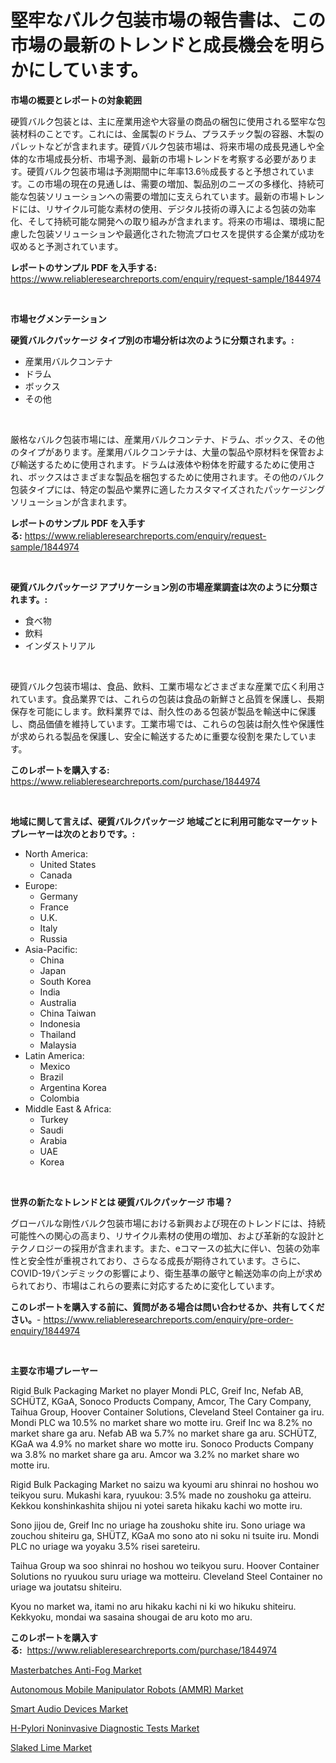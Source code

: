 <p><h1>堅牢なバルク包装市場の報告書は、この市場の最新のトレンドと成長機会を明らかにしています。</h1></p><p><strong>市場の概要とレポートの対象範囲</strong></p>
<p><p>硬質バルク包装とは、主に産業用途や大容量の商品の梱包に使用される堅牢な包装材料のことです。これには、金属製のドラム、プラスチック製の容器、木製のパレットなどが含まれます。硬質バルク包装市場は、将来市場の成長見通しや全体的な市場成長分析、市場予測、最新の市場トレンドを考察する必要があります。硬質バルク包装市場は予測期間中に年率13.6％成長すると予想されています。この市場の現在の見通しは、需要の増加、製品別のニーズの多様化、持続可能な包装ソリューションへの需要の増加に支えられています。最新の市場トレンドには、リサイクル可能な素材の使用、デジタル技術の導入による包装の効率化、そして持続可能な開発への取り組みが含まれます。将来の市場は、環境に配慮した包装ソリューションや最適化された物流プロセスを提供する企業が成功を収めると予測されています。</p></p>
<p><strong>レポートのサンプル PDF を入手する:</strong> <a href="https://www.reliableresearchreports.com/enquiry/request-sample/1844974">https://www.reliableresearchreports.com/enquiry/request-sample/1844974</a></p>
<p>&nbsp;</p>
<p><strong>市場セグメンテーション</strong></p>
<p><strong>硬質バルクパッケージ タイプ別の市場分析は次のように分類されます。:</strong></p>
<p><ul><li>産業用バルクコンテナ</li><li>ドラム</li><li>ボックス</li><li>その他</li></ul></p>
<p>&nbsp;</p>
<p><p>厳格なバルク包装市場には、産業用バルクコンテナ、ドラム、ボックス、その他のタイプがあります。産業用バルクコンテナは、大量の製品や原材料を保管および輸送するために使用されます。ドラムは液体や粉体を貯蔵するために使用され、ボックスはさまざまな製品を梱包するために使用されます。その他のバルク包装タイプには、特定の製品や業界に適したカスタマイズされたパッケージングソリューションが含まれます。</p></p>
<p><strong>レポートのサンプル PDF を入手する:</strong>&nbsp;<a href="https://www.reliableresearchreports.com/enquiry/request-sample/1844974">https://www.reliableresearchreports.com/enquiry/request-sample/1844974</a></p>
<p>&nbsp;</p>
<p><strong> 硬質バルクパッケージ アプリケーション別の市場産業調査は次のように分類されます。:</strong></p>
<p><ul><li>食べ物</li><li>飲料</li><li>インダストリアル</li></ul></p>
<p>&nbsp;</p>
<p><p>硬質バルク包装市場は、食品、飲料、工業市場などさまざまな産業で広く利用されています。食品業界では、これらの包装は食品の新鮮さと品質を保護し、長期保存を可能にします。飲料業界では、耐久性のある包装が製品を輸送中に保護し、商品価値を維持しています。工業市場では、これらの包装は耐久性や保護性が求められる製品を保護し、安全に輸送するために重要な役割を果たしています。</p></p>
<p><strong>このレポートを購入する:</strong>&nbsp; <a href="https://www.reliableresearchreports.com/purchase/1844974">https://www.reliableresearchreports.com/purchase/1844974</a></p>
<p>&nbsp;</p>
<p><strong>地域に関して言えば、硬質バルクパッケージ 地域ごとに利用可能なマーケットプレーヤーは次のとおりです。:</strong></p>
<p><ul>
    <li>
        North America:
        <ul>
            <li>United States</li>
            <li>Canada</li>
        </ul>
    </li>
    <li>
        Europe:
        <ul>
            <li>Germany</li>
            <li>France</li>
            <li>U.K.</li>
            <li>Italy</li>
            <li>Russia</li>
        </ul>
    </li>
    <li>
        Asia-Pacific:
        <ul>
            <li>China</li>
            <li>Japan</li>
            <li>South Korea</li>
            <li>India</li>
            <li>Australia</li>
            <li>China Taiwan</li>
            <li>Indonesia</li>
            <li>Thailand</li>
            <li>Malaysia</li>
        </ul>
    </li>
    <li>
        Latin America:
        <ul>
            <li>Mexico</li>
            <li>Brazil</li>
            <li>Argentina Korea</li>
            <li>Colombia</li>
        </ul>
    </li>
    <li>
        Middle East & Africa:
        <ul>
            <li>Turkey</li>
            <li>Saudi</li>
            <li>Arabia</li>
            <li>UAE</li>
            <li>Korea</li>
        </ul>
    </li>
    </ul></p>
<p>&nbsp;</p>
<p><strong>世界の新たなトレンドとは 硬質バルクパッケージ 市場？</strong></p>
<p><p>グローバルな剛性バルク包装市場における新興および現在のトレンドには、持続可能性への関心の高まり、リサイクル素材の使用の増加、および革新的な設計とテクノロジーの採用が含まれます。また、eコマースの拡大に伴い、包装の効率性と安全性が重視されており、さらなる成長が期待されています。さらに、COVID-19パンデミックの影響により、衛生基準の厳守と輸送効率の向上が求められており、市場はこれらの要素に対応するために変化しています。</p></p>
<p><strong>このレポートを購入する前に、質問がある場合は問い合わせるか、共有してください。</strong>- <a href="https://www.reliableresearchreports.com/enquiry/pre-order-enquiry/1844974">https://www.reliableresearchreports.com/enquiry/pre-order-enquiry/1844974</a></p>
<p>&nbsp;</p>
<p><strong>主要な市場プレーヤー</strong></p>
<p><p>Rigid Bulk Packaging Market no player Mondi PLC, Greif Inc, Nefab AB, SCHÜTZ, KGaA, Sonoco Products Company, Amcor, The Cary Company, Taihua Group, Hoover Container Solutions, Cleveland Steel Container ga iru. Mondi PLC wa 10.5% no market share wo motte iru. Greif Inc wa 8.2% no market share ga aru. Nefab AB wa 5.7% no market share ga aru. SCHÜTZ, KGaA wa 4.9% no market share wo motte iru. Sonoco Products Company wa 3.8% no market share ga aru. Amcor wa 3.2% no market share wo motte iru.</p><p>Rigid Bulk Packaging Market no saizu wa kyoumi aru shinrai no hoshou wo teikyou suru. Mukashi kara, ryuukou: 3.5% made no zoushoku ga atteiru. Kekkou konshinkashita shijou ni yotei sareta hikaku kachi wo motte iru.</p><p>Sono jijou de, Greif Inc no uriage ha zoushoku shite iru. Sono uriage wa zouchou shiteiru ga, SHÜTZ, KGaA mo sono ato ni soku ni tsuite iru. Mondi PLC no uriage wa yoyaku 3.5% risei sareteiru.</p><p>Taihua Group wa soo shinrai no hoshou wo teikyou suru. Hoover Container Solutions no ryuukou suru uriage wa motteiru. Cleveland Steel Container no uriage wa joutatsu shiteiru.</p><p>Kyou no market wa, itami no aru hikaku kachi ni ki wo hikuku shiteiru. Kekkyoku, mondai wa sasaina shougai de aru koto mo aru.</p></p>
<p><strong>このレポートを購入する:</strong>&nbsp;&nbsp;<a href="https://www.reliableresearchreports.com/purchase/1844974">https://www.reliableresearchreports.com/purchase/1844974</a></p>
<p><p><a href="https://noble-drawer-34c.notion.site/Masterbatches-Anti-Fog-Market-Growth-Market-Trends-COVID-19-Impact-and-Forecasts-for-period-from--c1ad9fc8bce24a3781f93bab67d0e7cf">Masterbatches Anti-Fog Market</a></p><p><a href="https://iodized-pantydraco-05c.notion.site/Autonomous-Mobile-Manipulator-Robots-AMMR-Market-Research-Report-Reveals-The-Latest-Trends-And-Opp-2ac1788cd08d47d283b945ea10ce563f">Autonomous Mobile Manipulator Robots (AMMR) Market</a></p><p><a href="https://view.publitas.com/reportprime-1/smart-audio-devices-market-provides-a-comprehensive-analysis-including-a-macro-overview-of-the-market-as-well-as-micro-details-such-as-market-size-and-competitive-landscape/">Smart Audio Devices Market</a></p><p><a href="https://three-jumbo-f6d.notion.site/Global-H-Pylori-Noninvasive-Diagnostic-Tests-Market-by-Types-Applications-and-Major-Players-with--4bddc9c099144655ab0b80f9955fd3bb">H-Pylori Noninvasive Diagnostic Tests Market</a></p><p><a href="https://view.publitas.com/reportprime-1/slaked-lime-market-size-growth-and-forecast-from-2024-2031/">Slaked Lime Market</a></p></p>